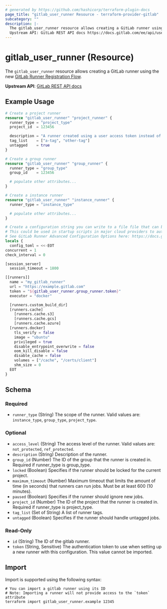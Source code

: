 ```yaml
---
# generated by https://github.com/hashicorp/terraform-plugin-docs
page_title: "gitlab_user_runner Resource - terraform-provider-gitlab"
subcategory: ""
description: |-
  The gitlab_user_runner resource allows creating a GitLab runner using the new GitLab Runner Registration Flow https://docs.gitlab.com/ee/ci/runners/new_creation_workflow.html.
  Upstream API: GitLab REST API docs https://docs.gitlab.com/ee/api/users.html#create-a-runner
---
```


# gitlab_user_runner (Resource)

The `gitlab_user_runner` resource allows creating a GitLab runner using the new [GitLab Runner Registration Flow](https://docs.gitlab.com/ee/ci/runners/new_creation_workflow.html).

**Upstream API**: [GitLab REST API docs](https://docs.gitlab.com/ee/api/users.html#create-a-runner)

## Example Usage

```terraform
# Create a project runner
resource "gitlab_user_runner" "project_runner" {
  runner_type = "project_type"
  project_id  = 123456

  description = "A runner created using a user access token instead of a registration token"
  tag_list    = ["a-tag", "other-tag"]
  untagged    = true
}

# Create a group runner
resource "gitlab_user_runner" "group_runner" {
  runner_type = "group_type"
  group_id    = 123456

  # populate other attributes...
}

# Create a instance runner
resource "gitlab_user_runner" "instance_runner" {
  runner_type = "instance_type"

  # populate other attributes...
}

# Create a configuration string you can write to a file file that can be used to start a gitlab-runner on a remote machine
# This could be used in startup scripts in major cloud providers to automatically create a runner
# See GitLab Runner Advanced Configuration Options here: https://docs.gitlab.com/runner/configuration/advanced-configuration.html
locals {
  config_toml = <<-EOT
concurrent = 1
check_interval = 0

[session_server]
  session_timeout = 1800

[[runners]]
  name = "my_gitlab_runner"
  url = "https://example.gitlab.com"
  token = "${gitlab_user_runner.group_runner.token}"
  executor = "docker"

  [runners.custom_build_dir]
  [runners.cache]
    [runners.cache.s3]
    [runners.cache.gcs]
    [runners.cache.azure]
  [runners.docker]
    tls_verify = false
    image = "ubuntu"
    privileged = true
    disable_entrypoint_overwrite = false
    oom_kill_disable = false
    disable_cache = false
    volumes = ["/cache", "/certs/client"]
    shm_size = 0
  EOT
}
```

<!-- schema generated by tfplugindocs -->
## Schema

### Required

- `runner_type` (String) The scope of the runner. Valid values are: `instance_type`, `group_type`, `project_type`.

### Optional

- `access_level` (String) The access level of the runner. Valid values are: `not_protected`, `ref_protected`.
- `description` (String) Description of the runner.
- `group_id` (Number) The ID of the group that the runner is created in. Required if runner_type is group_type.
- `locked` (Boolean) Specifies if the runner should be locked for the current project.
- `maximum_timeout` (Number) Maximum timeout that limits the amount of time (in seconds) that runners can run jobs. Must be at least 600 (10 minutes).
- `paused` (Boolean) Specifies if the runner should ignore new jobs.
- `project_id` (Number) The ID of the project that the runner is created in. Required if runner_type is project_type.
- `tag_list` (Set of String) A list of runner tags.
- `untagged` (Boolean) Specifies if the runner should handle untagged jobs.

### Read-Only

- `id` (String) The ID of the gitlab runner.
- `token` (String, Sensitive) The authentication token to use when setting up a new runner with this configuration. This value cannot be imported.

## Import

Import is supported using the following syntax:

```shell
# You can import a gitlab runner using its ID
# Note: Importing a runner will not provide access to the `token` attribute
terraform import gitlab_user_runner.example 12345
```
